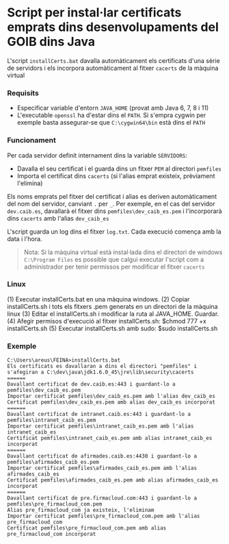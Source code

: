 
# Script per instal·lar certificats emprats dins desenvolupaments del GOIB dins Java

L'script `installCerts.bat` davalla automàticament els certificats d'una sèrie de servidors i els incorpora automàticament al fitxer `cacerts` de la màquina virtual

### Requisits

* Especificar variable d'entorn `JAVA_HOME` (provat amb Java 6, 7, 8 i 11)
* L'executable `openssl` ha d'estar dins el `PATH`. Si s'empra cygwin per exemple basta assegurar-se que `C:\cygwin64\bin` està dins el `PATH`

### Funcionament

Per cada servidor definit internament dins la variable `SERVIDORS`:
* Davalla el seu certificat i el guarda dins un fitxer `PEM` al directori `pemfiles`
* Importa el certificat dins `cacerts` (si l'alias emprat existeix, prèviament l'elimina)

Els noms emprats pel fitxer del certificat i alias es deriven automàticament del nom del servidor, canviant `.` per `_`. Per exemple, en el cas del servidor `dev.caib.es`, davallarà el fitxer dins `pemfiles\dev_caib_es.pem` i l'incorporarà dins `cacerts` amb l'alias `dev_caib_es`

L'script guarda un log dins el fitxer `log.txt`. Cada execució comença amb la data i l'hora.

> Nota: Si la màquina virtual està instal·lada dins el directori de windows `C:\Program Files` es possible que calgui executar l'script com a administrador per tenir permissos per modificar el fitxer `cacerts`


### Linux

(1) Executar installCerts.bat en una màquina windows.
(2) Copiar installCerts.sh i tots els fitxers .pem generats en un directori de la màquina linux
(3) Editar el installCerts.sh i modificar la ruta al JAVA_HOME. Guardar.
(4) Afegir permisos d'execució al fitxer installCerts.sh:  $chmod 777 +x installCerts.sh 
(5) Executar installCerts.sh  amb sudo: $sudo installCerts.sh




### Exemple

```
C:\Users\areus\FEINA>installCerts.bat
Els certificats es davallaran a dins el directori "pemfiles" i s'afegiran a C:\dev\java\jdk1.6.0_45\jre\lib\security\cacerts
======
Davallant certificat de dev.caib.es:443 i guardant-lo a pemfiles\dev_caib_es.pem
Importar certificat pemfiles\dev_caib_es.pem amb l'alias dev_caib_es
Certificat pemfiles\dev_caib_es.pem amb alias dev_caib_es incorporat
======
Davallant certificat de intranet.caib.es:443 i guardant-lo a pemfiles\intranet_caib_es.pem
Importar certificat pemfiles\intranet_caib_es.pem amb l'alias intranet_caib_es
Certificat pemfiles\intranet_caib_es.pem amb alias intranet_caib_es incorporat
======
Davallant certificat de afirmades.caib.es:4430 i guardant-lo a pemfiles\afirmades_caib_es.pem
Importar certificat pemfiles\afirmades_caib_es.pem amb l'alias afirmades_caib_es
Certificat pemfiles\afirmades_caib_es.pem amb alias afirmades_caib_es incorporat
======
Davallant certificat de pre.firmacloud.com:443 i guardant-lo a pemfiles\pre_firmacloud_com.pem
Alias pre_firmacloud_com ja existeix, l'eliminam
Importar certificat pemfiles\pre_firmacloud_com.pem amb l'alias pre_firmacloud_com
Certificat pemfiles\pre_firmacloud_com.pem amb alias pre_firmacloud_com incorporat
```


